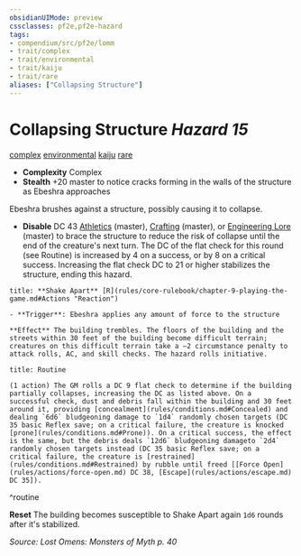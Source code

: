 ```yaml
---
obsidianUIMode: preview
cssclasses: pf2e,pf2e-hazard
tags:
- compendium/src/pf2e/lomm
- trait/complex
- trait/environmental
- trait/kaiju
- trait/rare
aliases: ["Collapsing Structure"]
---
```

# Collapsing Structure *Hazard 15*  
[complex](rules/traits/complex.md "Complex Hazard Trait")  [environmental](rules/traits/environmental.md "Environmental Hazard Trait")  [kaiju](rules/traits/kaiju-frp2.md "Kaiju  Trait")  [rare](rules/traits/rare.md "Rare Rarity Trait")  

- **Complexity** Complex
- **Stealth** +20 master to notice cracks forming in the walls of the structure as Ebeshra approaches  

Ebeshra brushes against a structure, possibly causing it to collapse.

- **Disable** DC 43 [Athletics](compendium/skills.md#Athletics) (master), [Crafting](compendium/skills.md#Crafting) (master), or [Engineering Lore](compendium/skills.md#Lore) (master) to brace the structure to reduce the risk of collapse until the end of the creature's next turn. The DC of the flat check for this round (see Routine) is increased by 4 on a success, or by 8 on a critical success. Increasing the flat check DC to 21 or higher stabilizes the structure, ending this hazard.  

```ad-embed-ability
title: **Shake Apart** [R](rules/core-rulebook/chapter-9-playing-the-game.md#Actions "Reaction")

- **Trigger**: Ebeshra applies any amount of force to the structure

**Effect** The building trembles. The floors of the building and the streets within 30 feet of the building become difficult terrain; creatures on this difficult terrain take a –2 circumstance penalty to attack rolls, AC, and skill checks. The hazard rolls initiative.
```

```ad-pf2-summary
title: Routine

(1 action) The GM rolls a DC 9 flat check to determine if the building partially collapses, increasing the DC as listed above. On a successful check, dust and debris fall within the building and 30 feet around it, providing [concealment](rules/conditions.md#Concealed) and dealing `6d6` bludgeoning damage to `1d4` randomly chosen targets (DC 35 basic Reflex save; on a critical failure, the creature is knocked [prone](rules/conditions.md#Prone)). On a critical success, the effect is the same, but the debris deals `12d6` bludgeoning damageto `2d4` randomly chosen targets instead (DC 35 basic Reflex save; on a critical failure, the creature is [restrained](rules/conditions.md#Restrained) by rubble until freed [[Force Open](rules/actions/force-open.md) DC 38, [Escape](rules/actions/escape.md) DC 35]).
```
^routine

**Reset** The building becomes susceptible to Shake Apart again `1d6` rounds after it's stabilized.  

*Source: Lost Omens: Monsters of Myth p. 40*